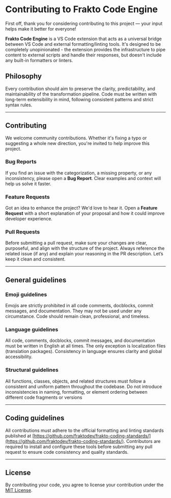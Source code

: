 # Contributing to Frakto Code Engine

First off, thank you for considering contributing to this project — your input helps make it better for everyone!

**Frakto Code Engine** is a VS Code extension that acts as a universal bridge between VS Code and external formatting/linting tools. It's designed to be completely unopinionated - the extension provides the infrastructure to pipe content to external scripts and handle their responses, but doesn't include any built-in formatters or linters.

## Philosophy

Every contribution should aim to preserve the clarity, predictability, and maintainability of the transformation pipeline. Code must be written with long-term extensibility in mind, following consistent patterns and strict syntax rules.

---

## Contributing

We welcome community contributions. Whether it's fixing a typo or suggesting a whole new direction, you're invited to help improve this project.

### Bug Reports

If you find an issue with the categorization, a missing property, or any inconsistency, please open a **Bug Report**. Clear examples and context will help us solve it faster.

### Feature Requests

Got an idea to enhance the project? We'd love to hear it. Open a **Feature Request** with a short explanation of your proposal and how it could improve developer experience.

### Pull Requests

Before submitting a pull request, make sure your changes are clear, purposeful, and align with the structure of the project. Always reference the related issue (if any) and explain your reasoning in the PR description. Let’s keep it clean and consistent.

---

## General guidelines

### Emoji guidelines

Emojis are strictly prohibited in all code comments, docblocks, commit messages, and documentation. They may not be used under any circumstance. Code should remain clean, professional, and timeless.

### Language guidelines

All code, comments, docblocks, commit messages, and documentation must be written in English at all times. The only exception is localization files (translation packages). Consistency in language ensures clarity and global accessibility.

### Structural guidelines

All functions, classes, objects, and related structures must follow a consistent and uniform pattern throughout the codebase. Do not introduce inconsistencies in naming, formatting, or element ordering between different code fragments or versions

---

## Coding guidelines

All contributions must adhere to the official formatting and linting standards published at [https://github.com/fraktodev/frakto-coding-standards/](https://github.com/fraktodev/frakto-coding-standards/). Contributors are required to install and configure these tools before submitting any pull request to ensure code consistency and quality standards.

---

## License

By contributing your code, you agree to license your contribution under the [MIT License](../LICENSE).

